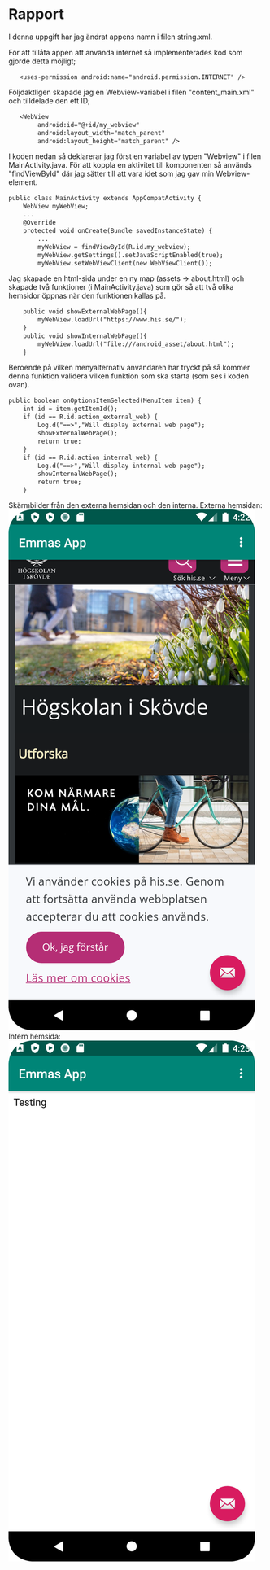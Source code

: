 
# Rapport

 I denna uppgift har jag ändrat appens namn i filen string.xml.

 För att tillåta appen att använda internet så implementerades kod som gjorde detta möjligt;
 ```
    <uses-permission android:name="android.permission.INTERNET" />
 ```

Följdaktligen skapade jag en Webview-variabel i filen "content_main.xml" och tilldelade den ett ID;
```
   <WebView
        android:id="@+id/my_webview"
        android:layout_width="match_parent"
        android:layout_height="match_parent" />
```

I koden nedan så deklarerar jag först en variabel av typen "Webview" i filen MainActivity.java.
För att koppla en aktivitet till komponenten så används "findViewById" där jag sätter till att vara idet som jag gav min Webview-element.
```
public class MainActivity extends AppCompatActivity {
    WebView myWebView;
    ...
    @Override
    protected void onCreate(Bundle savedInstanceState) {
        ...
        myWebView = findViewById(R.id.my_webview);
        myWebView.getSettings().setJavaScriptEnabled(true);
        myWebView.setWebViewClient(new WebViewClient());
```

Jag skapade en html-sida under en ny map (assets -> about.html) och skapade två funktioner (i MainActivity.java) som gör så att två olika hemsidor öppnas när den funktionen kallas på.
```
    public void showExternalWebPage(){
        myWebView.loadUrl("https://www.his.se/");
    }
    public void showInternalWebPage(){
        myWebView.loadUrl("file:///android_asset/about.html");
    }
```
Beroende på vilken menyalternativ användaren har tryckt på så kommer denna funktion validera vilken funktion som ska starta (som ses i koden ovan).
```
public boolean onOptionsItemSelected(MenuItem item) {
    int id = item.getItemId();
    if (id == R.id.action_external_web) {
        Log.d("==>","Will display external web page");
        showExternalWebPage();
        return true;
    }
    if (id == R.id.action_internal_web) {
        Log.d("==>","Will display internal web page");
        showInternalWebPage();
        return true;
    }
```
Skärmbilder från den externa hemsidan och den interna.
Externa hemsidan:
![](external.png)
Intern hemsida:
![](internal.png)

